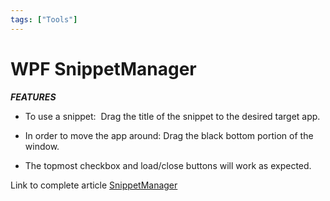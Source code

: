 ```yaml
---
tags: ["Tools"]
---
```


# WPF SnippetManager

***FEATURES***

- To use a snippet:  Drag the title of the snippet to the desired target app.

- In order to move the app around: Drag the black bottom portion of the window.

- The topmost checkbox and load/close buttons will work as expected.

Link to complete article [SnippetManager](http://scorbs.com/2008/03/18/snippetmanager/comment-page-1/#comment-3479>)
